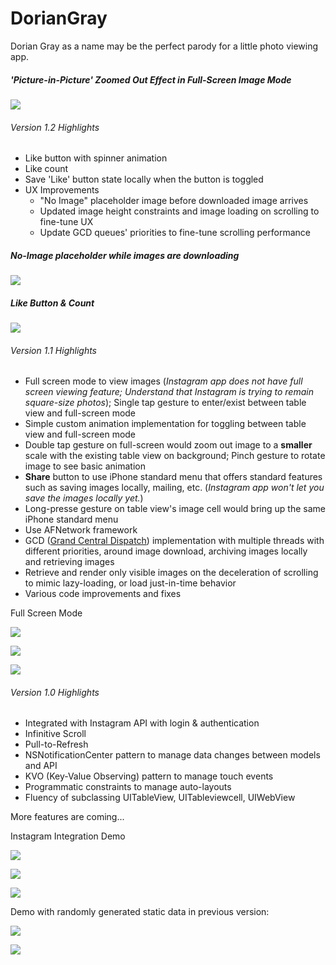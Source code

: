 # DorianGray
Dorian Gray as a name may be the perfect parody for a little photo viewing app.

##### 'Picture-in-Picture' Zoomed Out Effect in Full-Screen Image Mode
![](https://c2.staticflickr.com/6/5342/17802206041_649b50db0b_z.jpg)

###### Version 1.2 Highlights
- Like button with spinner animation
- Like count
- Save 'Like' button state locally when the button is toggled
- UX Improvements
  - "No Image" placeholder image before downloaded image arrives
  - Updated image height constraints and image loading on scrolling to fine-tune UX
  - Update GCD queues' priorities to fine-tune scrolling performance

##### No-Image placeholder while images are downloading
![](https://c4.staticflickr.com/8/7739/17775188716_a36c08c4ab_z.jpg)

##### Like Button & Count
![](https://c1.staticflickr.com/9/8860/17615234829_2898c0d768_z.jpg)

###### Version 1.1 Highlights
- Full screen mode to view images (*Instagram app does not have full screen viewing feature; Understand that Instagram is trying to remain square-size photos*); Single tap gesture to enter/exist between table view and full-screen mode
- Simple custom animation implementation for toggling between table view and full-screen mode
- Double tap gesture on full-screen would zoom out image to a **smaller** scale with the existing table view on background; Pinch gesture to rotate image to see basic animation
- **Share** button to use iPhone standard menu that offers standard features such as saving images locally, mailing, etc. (*Instagram app won't let you save the images locally yet.*)
- Long-presse gesture on table view's image cell would bring up the same iPhone standard menu
- Use AFNetwork framework
- GCD ([Grand Central Dispatch](https://developer.apple.com/library/ios/documentation/Performance/Reference/GCD_libdispatch_Ref/)) implementation with multiple threads with different priorities, around image download, archiving images locally and retrieving images
- Retrieve and render only visible images on the deceleration of scrolling to mimic lazy-loading, or load just-in-time behavior
- Various code improvements and fixes

Full Screen Mode

![](https://c2.staticflickr.com/6/5457/17497495142_e0b50b2a47_z.jpg)

![](https://c4.staticflickr.com/8/7789/17499640415_0094c5db8c_z.jpg)

![](https://c4.staticflickr.com/8/7747/16879332783_f6ecda4f37_z.jpg)

###### Version 1.0 Highlights
- Integrated with Instagram API with login & authentication
- Infinitive Scroll
- Pull-to-Refresh
- NSNotificationCenter pattern to manage data changes between models and API
- KVO (Key-Value Observing) pattern to manage touch events
- Programmatic constraints to manage auto-layouts
- Fluency of subclassing UITableView, UITableviewcell, UIWebView

More features are coming...

Instagram Integration Demo

![](https://farm8.staticflickr.com/7712/17111018897_4da01a90d4_c.jpg)

![](https://farm9.staticflickr.com/8691/16698207873_c496ee602a_c.jpg)

![](https://farm9.staticflickr.com/8766/17130680898_07dde11491_c.jpg)

Demo with randomly generated static data in previous version:

![](https://farm8.staticflickr.com/7682/17085570808_f9fe6f386b_c.jpg)

![](https://farm9.staticflickr.com/8816/17247376276_f1451e3187_c.jpg)
